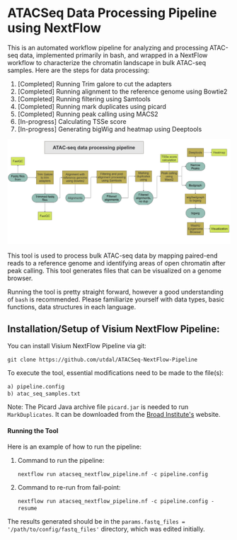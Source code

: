# ATACSeq Data Processing Pipeline using NextFlow
This is an automated workflow pipeline for analyzing and processing ATAC-seq data, implemented primarily in bash, and wrapped in a NextFlow workflow to characterize the chromatin landscape in bulk ATAC-seq samples. Here are the steps for data processing:
1. [Completed] Running Trim galore to cut the adapters
2. [Completed] Running alignment to the reference genome using Bowtie2
3. [Completed] Running filtering using Samtools
4. [Completed] Running mark duplicates using picard
5. [Completed] Running peak calling using MACS2
6. [In-progress] Calculating TSSe score
7. [In-progress] Generating bigWig and heatmap using Deeptools

![ATACSeq NextFlow Pipeline](misc/ATACSeqpipeline.png)

This tool is used to process bulk ATAC-seq data by mapping paired-end reads to a reference genome and identifying areas of open chromatin after peak calling. This tool generates files that can be visualized on a genome browser. 

Running the tool is pretty straight forward, however a good understanding of `bash` is recommended. Please familiarize yourself with data types, basic functions, data structures in each language.

## Installation/Setup of Visium NextFlow Pipeline:
You can install Visium NextFlow Pipeline via git:
```
git clone https://github.com/utdal/ATACSeq-NextFlow-Pipeline
```

To execute the tool, essential modifications need to be made to the file(s):
```
a) pipeline.config
b) atac_seq_samples.txt
```

Note: The Picard Java archive file `picard.jar` is needed to run `MarkDuplicates`. It can be downloaded from the [Broad Institute's](https://github.com/broadinstitute/picard/releases/tag/3.2.0) website.



#### Running the Tool
Here is an example of how to run the pipeline:
1. Command to run the pipeline:
   ```
   nextflow run atacseq_nextflow_pipeline.nf -c pipeline.config
   ```
2. Command to re-run from fail-point:
   ```
   nextflow run atacseq_nextflow_pipeline.nf -c pipeline.config -resume
   ```

The results generated should be in the `params.fastq_files = '/path/to/config/fastq_files'` directory, which was edited initially.
